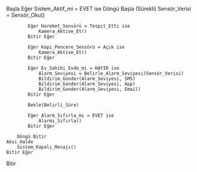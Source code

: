 Başla
    Eğer Sistem_Aktif_mi = EVET ise
        Döngü Başla (Sürekli)
            Sensör_Verisi = Sensör_Oku()
            
            Eğer Hareket_Sensörü = Tespit_Etti ise
                Kamera_Aktive_Et()
            Bitir Eğer

            Eğer Kapı_Pencere_Sensörü = Açık ise
                Kamera_Aktive_Et()
            Bitir Eğer

            Eğer Ev_Sahibi_Evde_mi = HAYIR ise
                Alarm_Seviyesi = Belirle_Alarm_Seviyesi(Sensör_Verisi)
                Bildirim_Gonder(Alarm_Seviyesi, SMS)
                Bildirim_Gonder(Alarm_Seviyesi, App)
                Bildirim_Gonder(Alarm_Seviyesi, Email)
            Bitir Eğer

            Bekle(Belirli_Süre)
            
            Eğer Alarm_Sıfırla_mı = EVET ise
                Alarmı_Sıfırla()
            Bitir Eğer

        Döngü Bitir
    Aksi_Halde
        Sistem_Kapalı_Mesajı()
    Bitir Eğer
Bitir

